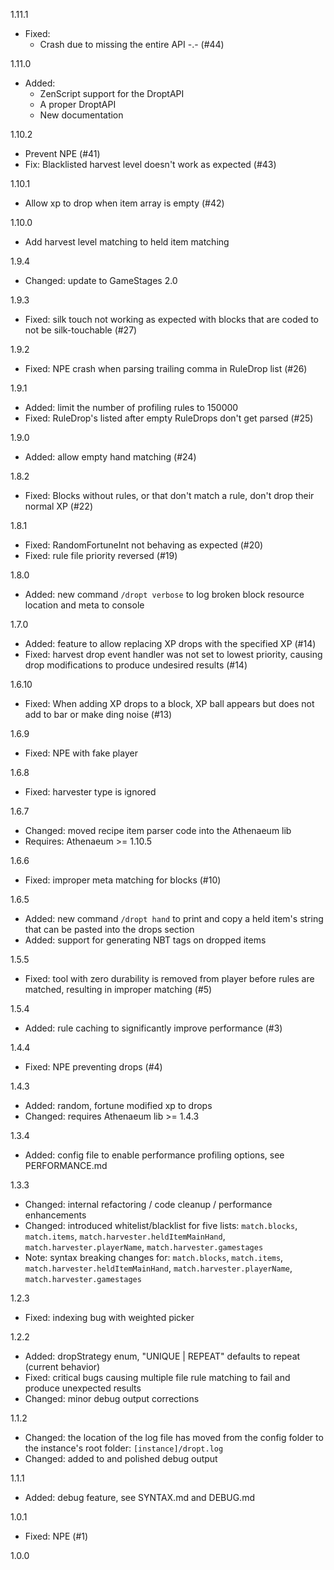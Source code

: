 1.11.1

  * Fixed:
    * Crash due to missing the entire API -.- (#44)

1.11.0

  * Added:
    * ZenScript support for the DroptAPI
    * A proper DroptAPI
    * New documentation

1.10.2

  * Prevent NPE (#41)
  * Fix: Blacklisted harvest level doesn't work as expected (#43)

1.10.1

  * Allow xp to drop when item array is empty (#42)

1.10.0

  * Add harvest level matching to held item matching

1.9.4

  * Changed: update to GameStages 2.0

1.9.3

  * Fixed: silk touch not working as expected with blocks that are coded to not be silk-touchable (#27)

1.9.2

  * Fixed: NPE crash when parsing trailing comma in RuleDrop list (#26)

1.9.1

  * Added: limit the number of profiling rules to 150000
  * Fixed: RuleDrop's listed after empty RuleDrops don't get parsed (#25)

1.9.0

  * Added: allow empty hand matching (#24)

1.8.2

  * Fixed: Blocks without rules, or that don't match a rule, don't drop their normal XP (#22)

1.8.1

  * Fixed: RandomFortuneInt not behaving as expected (#20)
  * Fixed: rule file priority reversed (#19)

1.8.0

  * Added: new command `/dropt verbose` to log broken block resource location and meta to console

1.7.0

  * Added: feature to allow replacing XP drops with the specified XP (#14)
  * Fixed: harvest drop event handler was not set to lowest priority, causing drop modifications to produce undesired results (#14)

1.6.10

  * Fixed: When adding XP drops to a block, XP ball appears but does not add to bar or make ding noise (#13)

1.6.9

  * Fixed: NPE with fake player

1.6.8

  * Fixed: harvester type is ignored

1.6.7

  * Changed: moved recipe item parser code into the Athenaeum lib
  * Requires: Athenaeum >= 1.10.5

1.6.6

  * Fixed: improper meta matching for blocks (#10)

1.6.5

  * Added: new command `/dropt hand` to print and copy a held item's string that can be pasted into the drops section
  * Added: support for generating NBT tags on dropped items

1.5.5

  * Fixed: tool with zero durability is removed from player before rules are matched, resulting in improper matching (#5)

1.5.4

  * Added: rule caching to significantly improve performance (#3)

1.4.4

  * Fixed: NPE preventing drops (#4)

1.4.3

  * Added: random, fortune modified xp to drops
  * Changed: requires Athenaeum lib >= 1.4.3

1.3.4

  * Added: config file to enable performance profiling options, see PERFORMANCE.md

1.3.3

  * Changed: internal refactoring / code cleanup / performance enhancements
  * Changed: introduced whitelist/blacklist for five lists: `match.blocks`, `match.items`, `match.harvester.heldItemMainHand`, `match.harvester.playerName`, `match.harvester.gamestages`
  * Note: syntax breaking changes for: `match.blocks`, `match.items`, `match.harvester.heldItemMainHand`, `match.harvester.playerName`, `match.harvester.gamestages`

1.2.3

  * Fixed: indexing bug with weighted picker

1.2.2

  * Added: dropStrategy enum, "UNIQUE | REPEAT" defaults to repeat (current behavior)
  * Fixed: critical bugs causing multiple file rule matching to fail and produce unexpected results
  * Changed: minor debug output corrections

1.1.2

  * Changed: the location of the log file has moved from the config folder to the instance's root folder: `[instance]/dropt.log`
  * Changed: added to and polished debug output

1.1.1

  * Added: debug feature, see SYNTAX.md and DEBUG.md

1.0.1

  * Fixed: NPE (#1)

1.0.0